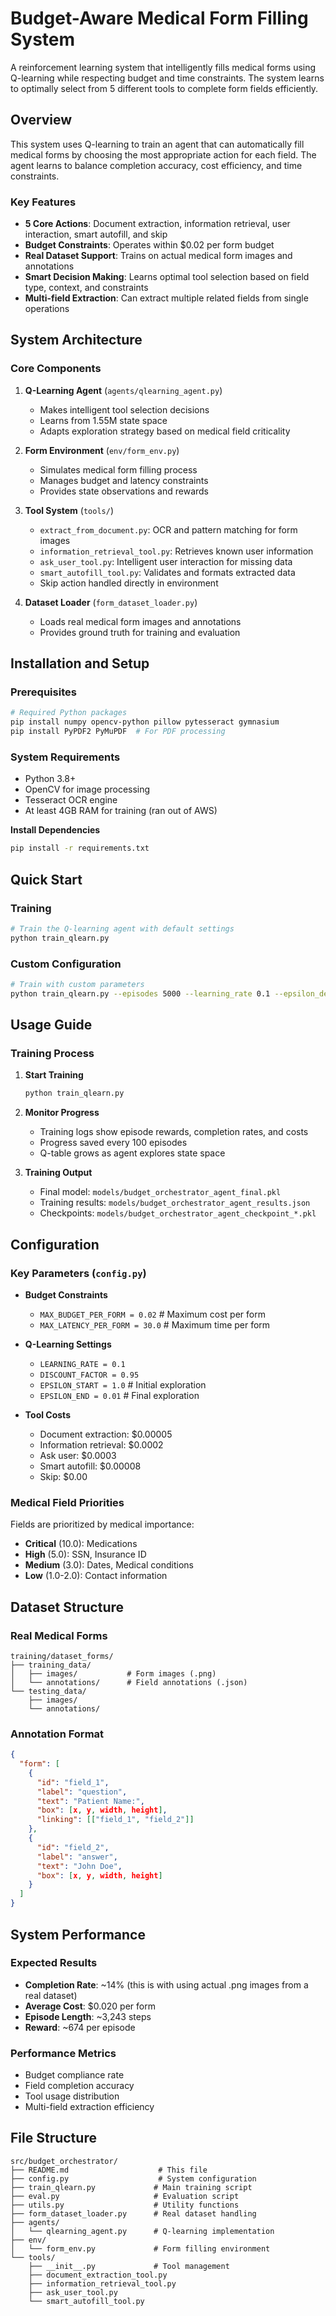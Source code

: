 # Budget-Aware Medical Form Filling System

A reinforcement learning system that intelligently fills medical forms using Q-learning while respecting budget and time constraints. The system learns to optimally select from 5 different tools to complete form fields efficiently.

## Overview

This system uses Q-learning to train an agent that can automatically fill medical forms by choosing the most appropriate action for each field. The agent learns to balance completion accuracy, cost efficiency, and time constraints.

### Key Features

- **5 Core Actions**: Document extraction, information retrieval, user interaction, smart autofill, and skip
- **Budget Constraints**: Operates within $0.02 per form budget
- **Real Dataset Support**: Trains on actual medical form images and annotations
- **Smart Decision Making**: Learns optimal tool selection based on field type, context, and constraints
- **Multi-field Extraction**: Can extract multiple related fields from single operations

## System Architecture

### Core Components

1. **Q-Learning Agent** (`agents/qlearning_agent.py`)

   - Makes intelligent tool selection decisions
   - Learns from 1.55M state space
   - Adapts exploration strategy based on medical field criticality

2. **Form Environment** (`env/form_env.py`)

   - Simulates medical form filling process
   - Manages budget and latency constraints
   - Provides state observations and rewards

3. **Tool System** (`tools/`)

   - `extract_from_document.py`: OCR and pattern matching for form images
   - `information_retrieval_tool.py`: Retrieves known user information
   - `ask_user_tool.py`: Intelligent user interaction for missing data
   - `smart_autofill_tool.py`: Validates and formats extracted data
   - Skip action handled directly in environment

4. **Dataset Loader** (`form_dataset_loader.py`)
   - Loads real medical form images and annotations
   - Provides ground truth for training and evaluation

## Installation and Setup

### Prerequisites

```bash
# Required Python packages
pip install numpy opencv-python pillow pytesseract gymnasium
pip install PyPDF2 PyMuPDF  # For PDF processing
```

### System Requirements

- Python 3.8+
- OpenCV for image processing
- Tesseract OCR engine
- At least 4GB RAM for training (ran out of AWS)

 **Install Dependencies**

   ```bash
   pip install -r requirements.txt 
   ```

## Quick Start

### Training

```bash
# Train the Q-learning agent with default settings
python train_qlearn.py
```

### Custom Configuration

```bash
# Train with custom parameters
python train_qlearn.py --episodes 5000 --learning_rate 0.1 --epsilon_decay 0.995
```

## Usage Guide

### Training Process

1. **Start Training**

   ```bash
   python train_qlearn.py
   ```

2. **Monitor Progress**

   - Training logs show episode rewards, completion rates, and costs
   - Progress saved every 100 episodes
   - Q-table grows as agent explores state space

3. **Training Output**
   - Final model: `models/budget_orchestrator_agent_final.pkl`
   - Training results: `models/budget_orchestrator_agent_results.json`
   - Checkpoints: `models/budget_orchestrator_agent_checkpoint_*.pkl`

## Configuration

### Key Parameters (`config.py`)

- **Budget Constraints**

  - `MAX_BUDGET_PER_FORM = 0.02` # Maximum cost per form
  - `MAX_LATENCY_PER_FORM = 30.0` # Maximum time per form

- **Q-Learning Settings**

  - `LEARNING_RATE = 0.1`
  - `DISCOUNT_FACTOR = 0.95`
  - `EPSILON_START = 1.0` # Initial exploration
  - `EPSILON_END = 0.01` # Final exploration

- **Tool Costs**
  - Document extraction: $0.00005
  - Information retrieval: $0.0002
  - Ask user: $0.0003
  - Smart autofill: $0.00008
  - Skip: $0.00

### Medical Field Priorities

Fields are prioritized by medical importance:

- **Critical** (10.0): Medications
- **High** (5.0): SSN, Insurance ID
- **Medium** (3.0): Dates, Medical conditions
- **Low** (1.0-2.0): Contact information

## Dataset Structure

### Real Medical Forms

```
training/dataset_forms/
├── training_data/
│   ├── images/           # Form images (.png)
│   └── annotations/      # Field annotations (.json)
└── testing_data/
    ├── images/
    └── annotations/
```

### Annotation Format

```json
{
  "form": [
    {
      "id": "field_1",
      "label": "question",
      "text": "Patient Name:",
      "box": [x, y, width, height],
      "linking": [["field_1", "field_2"]]
    },
    {
      "id": "field_2",
      "label": "answer",
      "text": "John Doe",
      "box": [x, y, width, height]
    }
  ]
}
```

## System Performance

### Expected Results

- **Completion Rate**: ~14% (this is with using actual .png images from a real dataset)
- **Average Cost**: $0.020 per form
- **Episode Length**: ~3,243 steps
- **Reward**: ~674 per episode

### Performance Metrics

- Budget compliance rate
- Field completion accuracy
- Tool usage distribution
- Multi-field extraction efficiency

## File Structure

```
src/budget_orchestrator/
├── README.md                    # This file
├── config.py                    # System configuration
├── train_qlearn.py             # Main training script
├── eval.py                     # Evaluation script
├── utils.py                    # Utility functions
├── form_dataset_loader.py      # Real dataset handling
├── agents/
│   └── qlearning_agent.py      # Q-learning implementation
├── env/
│   └── form_env.py             # Form filling environment
└── tools/
    ├── __init__.py             # Tool management
    ├── document_extraction_tool.py
    ├── information_retrieval_tool.py
    ├── ask_user_tool.py
    └── smart_autofill_tool.py
```